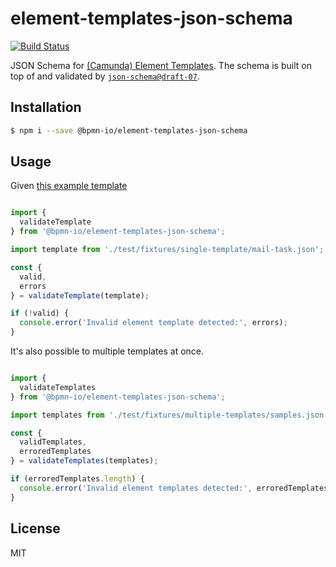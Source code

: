 # element-templates-json-schema

[![Build Status](https://travis-ci.com/bpmn-io/element-templates-json-schema.svg?branch=master)](https://travis-ci.com/bpmn-io/element-templates-json-schema)

JSON Schema for [(Camunda) Element Templates](https://docs.camunda.org/manual/latest/modeler/element-templates/). The schema is built on top of and validated by [`json-schema@draft-07`](https://json-schema.org/draft-07/json-schema-release-notes.html).

## Installation 

```sh
$ npm i --save @bpmn-io/element-templates-json-schema
```

## Usage

Given [this example template](./test/fixtures/single-template/mail-task.json)

```js

import {
  validateTemplate
} from '@bpmn-io/element-templates-json-schema';

import template from './test/fixtures/single-template/mail-task.json';

const {
  valid,
  errors
} = validateTemplate(template);

if (!valid) {
  console.error('Invalid element template detected:', errors);
}

```


It's also possible to multiple templates at once.

```js

import {
  validateTemplates
} from '@bpmn-io/element-templates-json-schema';

import templates from './test/fixtures/multiple-templates/samples.json';

const {
  validTemplates,
  erroredTemplates
} = validateTemplates(templates);

if (erroredTemplates.length) {
  console.error('Invalid element templates detected:', erroredTemplates);
}

```

## License

MIT

